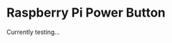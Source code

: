 # Raspberry Pi Power Button

Currently testing...
<!--
## Overview
The


## Table of Contents
- [Hardware](#hardware)


## Hardware
The 

___
## Install & Uninstall
First, please update your system using the following commands
This can take some time depending on how updated your system is currently
Consider rebooting if the system recommends it
sudo apt update && sudo apt upgrade

In order to install the installation file, please install curl
sudo apt-get install curl

The program uses Python 3 and the GPIO Zero module
Please run the next two commands to install both of them
sudo apt-get install python3
sudo apt-get install python3-gpiozero

To Install: Please run the installation file
curl https://raw.githubusercontent.com/josephgalloway321/raspberry_pi_power_button/main/src/install.sh | bash

To Uninstall: Please run the uninstallation file
curl https://raw.githubusercontent.com/josephgalloway321/raspberry_pi_power_button/main/src/uninstall.sh | bash

___
## Tested OS
- Ubuntu Server 24.04 LTS (64-bit)


## Acknowledgments
The credit for all of the information in this project goes to the people who made the content in the resources section below. They were all excellent resources and guides for this project. I'm very grateful and could not have done it without their help.


## Resources

-->